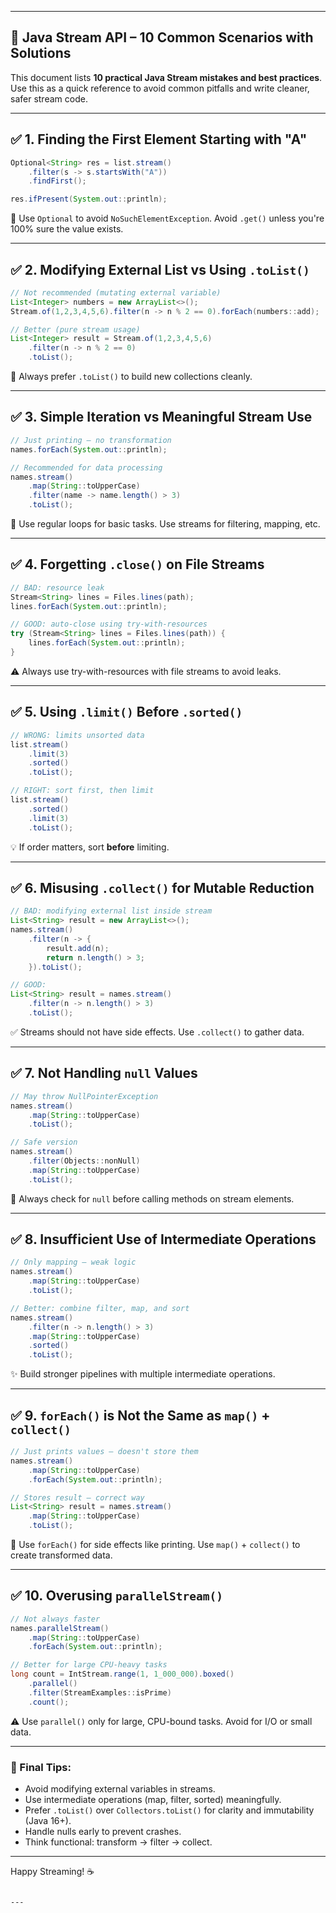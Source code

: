 

---
## 🚀 Java Stream API – 10 Common Scenarios with Solutions

This document lists **10 practical Java Stream mistakes and best practices**. Use this as a quick reference to avoid common pitfalls and write cleaner, safer stream code.

---

## ✅ 1. Finding the First Element Starting with "A"

```java
Optional<String> res = list.stream()
    .filter(s -> s.startsWith("A"))
    .findFirst();

res.ifPresent(System.out::println);
````

🧠 Use `Optional` to avoid `NoSuchElementException`.
Avoid `.get()` unless you're 100% sure the value exists.

---

## ✅ 2. Modifying External List vs Using `.toList()`

```java
// Not recommended (mutating external variable)
List<Integer> numbers = new ArrayList<>();
Stream.of(1,2,3,4,5,6).filter(n -> n % 2 == 0).forEach(numbers::add);

// Better (pure stream usage)
List<Integer> result = Stream.of(1,2,3,4,5,6)
    .filter(n -> n % 2 == 0)
    .toList();
```

🎯 Always prefer `.toList()` to build new collections cleanly.

---

## ✅ 3. Simple Iteration vs Meaningful Stream Use

```java
// Just printing — no transformation
names.forEach(System.out::println);

// Recommended for data processing
names.stream()
    .map(String::toUpperCase)
    .filter(name -> name.length() > 3)
    .toList();
```

📌 Use regular loops for basic tasks. Use streams for filtering, mapping, etc.

---

## ✅ 4. Forgetting `.close()` on File Streams

```java
// BAD: resource leak
Stream<String> lines = Files.lines(path);
lines.forEach(System.out::println);

// GOOD: auto-close using try-with-resources
try (Stream<String> lines = Files.lines(path)) {
    lines.forEach(System.out::println);
}
```

⚠️ Always use try-with-resources with file streams to avoid leaks.

---

## ✅ 5. Using `.limit()` Before `.sorted()`

```java
// WRONG: limits unsorted data
list.stream()
    .limit(3)
    .sorted()
    .toList();

// RIGHT: sort first, then limit
list.stream()
    .sorted()
    .limit(3)
    .toList();
```

💡 If order matters, sort **before** limiting.

---

## ✅ 6. Misusing `.collect()` for Mutable Reduction

```java
// BAD: modifying external list inside stream
List<String> result = new ArrayList<>();
names.stream()
    .filter(n -> {
        result.add(n);
        return n.length() > 3;
    }).toList();

// GOOD:
List<String> result = names.stream()
    .filter(n -> n.length() > 3)
    .toList();
```

✅ Streams should not have side effects. Use `.collect()` to gather data.

---

## ✅ 7. Not Handling `null` Values

```java
// May throw NullPointerException
names.stream()
    .map(String::toUpperCase)
    .toList();

// Safe version
names.stream()
    .filter(Objects::nonNull)
    .map(String::toUpperCase)
    .toList();
```

🔐 Always check for `null` before calling methods on stream elements.

---

## ✅ 8. Insufficient Use of Intermediate Operations

```java
// Only mapping — weak logic
names.stream()
    .map(String::toUpperCase)
    .toList();

// Better: combine filter, map, and sort
names.stream()
    .filter(n -> n.length() > 3)
    .map(String::toUpperCase)
    .sorted()
    .toList();
```

✨ Build stronger pipelines with multiple intermediate operations.

---

## ✅ 9. `forEach()` is Not the Same as `map()` + `collect()`

```java
// Just prints values — doesn't store them
names.stream()
    .map(String::toUpperCase)
    .forEach(System.out::println);

// Stores result — correct way
List<String> result = names.stream()
    .map(String::toUpperCase)
    .toList();
```

🧠 Use `forEach()` for side effects like printing.
Use `map()` + `collect()` to create transformed data.

---

## ✅ 10. Overusing `parallelStream()`

```java
// Not always faster
names.parallelStream()
    .map(String::toUpperCase)
    .forEach(System.out::println);

// Better for large CPU-heavy tasks
long count = IntStream.range(1, 1_000_000).boxed()
    .parallel()
    .filter(StreamExamples::isPrime)
    .count();
```

⚠️ Use `parallel()` only for large, CPU-bound tasks. Avoid for I/O or small data.

---

### 📘 Final Tips:

* Avoid modifying external variables in streams.
* Use intermediate operations (map, filter, sorted) meaningfully.
* Prefer `.toList()` over `Collectors.toList()` for clarity and immutability (Java 16+).
* Handle nulls early to prevent crashes.
* Think functional: transform → filter → collect.

---

Happy Streaming! ☕

```

---

```
